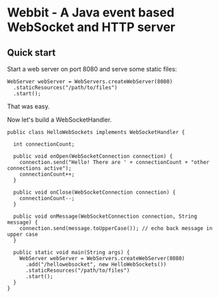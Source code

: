Webbit - A Java event based WebSocket and HTTP server
=====================================================

Quick start
-----------

Start a web server on port 8080 and serve some static files:

    WebServer webServer = WebServers.createWebServer(8080)
      .staticResources("/path/to/files")
      .start();

That was easy.

Now let's build a WebSocketHandler.

    public class HelloWebSockets implements WebSocketHandler {
    
      int connectionCount;
      
      public void onOpen(WebSocketConnection connection) {
        connection.send("Hello! There are ' + connectionCount + "other connections active");
        connectionCount++;
      }
      
      public void onClose(WebSocketConnection connection) {
        connectionCount--;
      }
      
      public void onMessage(WebSocketConnection connection, String message) {
        connection.send(message.toUpperCase()); // echo back message in upper case
      }
    
      public static void main(String args) {
        WebServer webServer = WebServers.createWebServer(8080)
          .add("/hellowebsocket", new HelloWebSockets())
          .staticResources("/path/to/files")
          .start();
      }
    }
    

